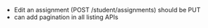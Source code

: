 - Edit an assignment (POST /student/assignments) should be PUT
- can add pagination in all listing APIs
